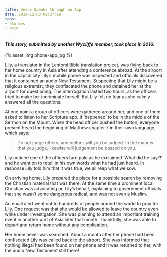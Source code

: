 ```yaml
---
title: Jesus Speaks through an App
date: 2018-12-03 09:57:19
tags:
- stories
- asia
---
```


#### _This story, submitted by another Wycliffe member, took place in 2016._

{% asset_img phone-app.jpg %}

Lily, a translator in the Lentomi Bible translation project, was flying back to
her home country in Asia after attending a conference abroad. At the airport in
the capital city Lily’s mobile phone was inspected and officials discovered
that it contained an audio New Testament. Suspecting that Lily might be a
religious extremist, <!-- more --> they confiscated the phone and detained her
at the airport for questioning. The interrogation lasted two hours, as the
officers tried to make her incriminate herself. But Lily felt no fear as she
calmly answered all the questions.

At one point a group of officers were gathered around her, and one of them asked
to listen to her Scripture app. It ‘happened’ to be in the middle of the Sermon
on the Mount. When the head officer pushed the button, every­one present heard
the beginning of Matthew chapter 7 in their own language, which says:

> Do not judge others, and neither will you be judged. In the manner that you
> judge, likewise will judgement be passed on you.

Lily noticed one of the officers turn pale as he exclaimed ‘What did he say?!’
and he went on to retell in his own words what he had just heard. In response
Lily told him that it was true, we all reap what we sow.

On arriving home, Lily prepared the place for a possible search by removing the
Christian material that was there. At the same time a prominent local Christian
was advocating on Lily’s behalf, explaining to government officials that she
wasn’t some dangerous radical, and was not even a Muslim.

An email alert went out to hundreds of people around the world to pray for Lily.
One request was that she would be allowed to leave the country even while under
investigation. She was planning to attend an important training event in another
part of Asia later that month. Thankfully, she was able to depart and return
home without any complication.

Her home never was searched. About a month after her phone had been confiscated
Lily was called back to the airport. She was informed that nothing illegal had
been found on her phone and it was returned to her, with the audio New Testament
still there!

